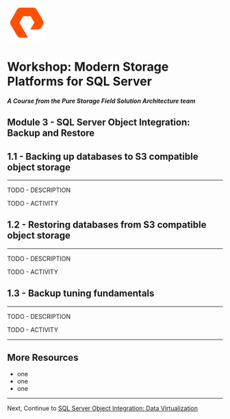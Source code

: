 ![](graphics/purestorage.png)

# Workshop: Modern Storage Platforms for SQL Server

#### <i>A Course from the Pure Storage Field Solution Architecture team</i>

## Module 3 - SQL Server Object Integration: Backup and Restore


## 1.1 - Backing up databases to S3 compatible object storage
---
TODO - DESCRIPTION

TODO - ACTIVITY


## 1.2 - Restoring databases from S3 compatible object storage
---
TODO - DESCRIPTION

TODO - ACTIVITY

## 1.3 - Backup tuning fundamentals
---
TODO - DESCRIPTION

TODO - ACTIVITY

---

## More Resources
- one
- one
- one

---

Next, Continue to [SQL Server Object Integration: Data Virtualization](./4-SQLObjectIntegrationDataVirtualization.md)

